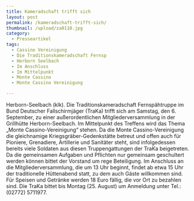 ```yaml
---
title: Kameradschaft trifft sich
layout: post
permalink: /kameradschaft-trifft-sich/
thumbnail: /upload/za0110.jpg
category:
  - Presseartikel
tags:
  - Cassino Vereinigung
  - Die Traditionskameradschaft Fernsp
  - Herborn Seelbach
  - Im Anschluss
  - Im Mittelpunkt
  - Monte Cassino
  - Monte Cassino Vereinigung

---
```

Herborn-Seelbach (klk). Die Traditionskameradschaft Fernspähtruppe im Bund Deutscher Fallschirmjäger (TraKa) trifft sich am Samstag, den 6. September, zu einer außerordentlichen Mitgliederversammlung in der Grillhütte Herborn-Seelbach.
Im Mittelpunkt des Treffens wird das Thema „Monte Cassino-Vereinigung“ stehen. Da die Monte Cassino-Vereinigung die gleichnamige Kriegsgräber-Gedenkstätte betreut und offen auch für Pioniere, Grenadiere, Artillerie und Sanitäter steht, sind infolgedessen bereits viele Soldaten aus diesen Truppengattungen der TraKa beigetreten. Da die gemeinsamen Aufgaben und Pflichten nur gemeinsam geschultert werden können bittet der Vorstand um rege Beteiligung.
Im Anschluss an die Mitgliederversammlung, die um 13 Uhr beginnt, findet ab etwa 15 Uhr der traditionelle Hüttenabend statt, zu dem auch Gäste willkommen sind. Für Speisen und Getränke werden 18 Euro fällig, die vor Ort zu bezahlen sind. Die TraKa bittet bis Montag (25. August) um Anmeldung unter Tel.: (02772) 5711977.
